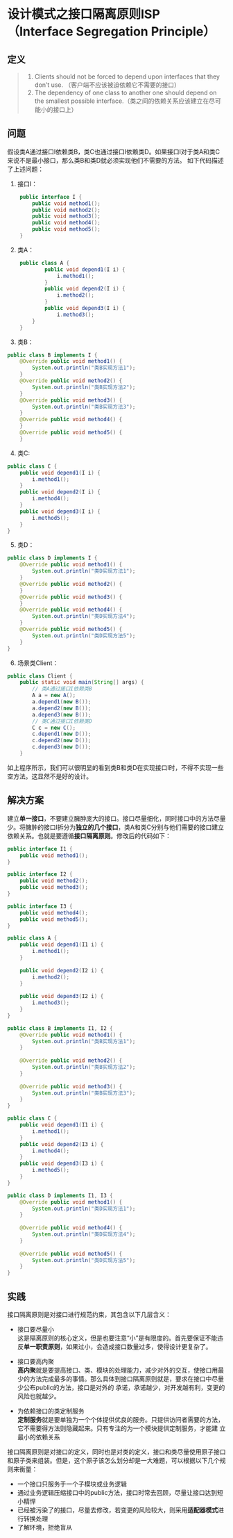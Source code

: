 # 设计模式之接口隔离原则ISP（Interface Segregation Principle）

## 定义

> 1. Clients should not be forced to depend upon interfaces that they don’t use. （客户端不应该被迫依赖它不需要的接口）
> 2. The dependency of one class to another one should depend on the smallest possible interface.（类之间的依赖关系应该建立在尽可能小的接口上）

## 问题
假设类A通过接口I依赖类B，类C也通过接口I依赖类D。如果接口I对于类A和类C来说不是最小接口，那么类B和类D就必须实现他们不需要的方法。
如下代码描述了上述问题：

1. 接口I：

```java
	public interface I {
		public void method1();
		public void method2();
		public void method3();
		public void method4();
		public void method5();
	}
```

2. 类A：

```java
	public class A {
		    public void depend1(I i) {
		        i.method1();
		    }
		    public void depend2(I i) {
		        i.method2();
		    }
		    public void depend3(I i) {
		        i.method3();
		}
	}
```

3. 类B：

```java
public class B implements I {
	@Override public void method1() {
	    System.out.println("类B实现方法1");
	}
	@Override public void method2() {
	    System.out.println("类B实现方法2");
	}
	@Override public void method3() {
	    System.out.println("类B实现方法3");
	}
	@Override public void method4() {
	}
	@Override public void method5() {
	}
```

4. 类C:
  
```java
public class C {
	public void depend1(I i) {
	    i.method1();
	}
	public void depend2(I i) {
	    i.method4();
	}
	public void depend3(I i) {
	    i.method5();
	}
}
```

5. 类D：

```java
public class D implements I {
	@Override public void method1() {
	    System.out.println("类D实现方法1");
	}
	@Override public void method2() {
	}
	@Override public void method3() {
	}
	@Override public void method4() {
	    System.out.println("类D实现方法4");
	}
	@Override public void method5() {
	    System.out.println("类D实现方法5");
	}
}
```

6. 场景类Client：

```java
public class Client {
	public static void main(String[] args) {
	    // 类A通过接口I依赖类B
	    A a = new A();
	    a.depend1(new B());
	    a.depend2(new B());
	    a.depend3(new B());
	    // 类C通过接口I依赖类D
	    C c = new C();
	    c.depend1(new D());
	    c.depend2(new D());
	    c.depend3(new D());
	}
```

如上程序所示，我们可以很明显的看到类B和类D在实现接口I时，不得不实现一些空方法。这显然不是好的设计。

## 解决方案
建立**单一接口**，不要建立臃肿庞大的接口。接口尽量细化，同时接口中的方法尽量少。将臃肿的接口I拆分为**独立的几个接口**，类A和类C分别与他们需要的接口建立依赖关系。也就是要遵循**接口隔离原则**。修改后的代码如下：

```java
public interface I1 {
	public void method1();
}

public interface I2 {
	public void method2();
	public void method3();
}

public interface I3 {
	public void method4();
	public void method5();
}

public class A {
	public void depend1(I1 i) {
	    i.method1();
	}
	
	public void depend2(I2 i) {
	    i.method2();
	}
	
	public void depend3(I2 i) {
	    i.method3();
	}
}

public class B implements I1, I2 {
	@Override public void method1() {
	    System.out.println("类B实现方法1");
	}
	
	@Override public void method2() {
	    System.out.println("类B实现方法2");
	}
	
	@Override public void method3() {
	    System.out.println("类B实现方法3");
	}
}

public class C {
	public void depend1(I1 i) {
	    i.method1();
	}
	public void depend2(I3 i) {
	    i.method4();
	}
	public void depend3(I3 i) {
	    i.method5();
	}
}

public class D implements I1, I3 {
	@Override public void method1() {
	    System.out.println("类D实现方法1");
	}
	
	@Override public void method4() {
	    System.out.println("类D实现方法4");
	}
	
	@Override public void method5() {
	    System.out.println("类D实现方法5");
	}
}
```

## 实践

接口隔离原则是对接口进行规范约束，其包含以下几层含义：

- 接口要尽量小  
	这是隔离原则的核心定义，但是也要注意“小”是有限度的。首先要保证不能违反**单一职责原则**，如果过小，会造成接口数量过多，使得设计更复杂了。
	  
- 接口要高内聚  
	**高内聚**就是要提高接口、类、模块的处理能力，减少对外的交互，使接口用最少的方法完成最多的事情。那么具体到接口隔离原则就是，要求在接口中尽量少公布public的方法，接口是对外的   承诺，承诺越少，对开发越有利，变更的风险也就越少。
	  
- 为依赖接口的类定制服务  
	**定制服务**就是要单独为一个个体提供优良的服务。只提供访问者需要的方法，它不需要得方法则隐藏起来。只有专注的为一个模块提供定制服务，才能建   立最小的依赖关系

接口隔离原则是对接口的定义，同时也是对类的定义，接口和类尽量使用原子接口和原子类来组装。但是，这个原子该怎么划分却是一大难题，可以根据以下几个规则来衡量：

- 一个接口只服务于一个子模块或业务逻辑
- 通过业务逻辑压缩接口中的public方法，接口时常去回顾，尽量让接口达到短小精悍
- 已经被污染了的接口，尽量去修改，若变更的风险较大，则采用**适配器模式**进行转换处理
- 了解环境，拒绝盲从

